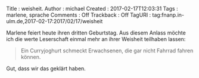 Title     : weisheit.
Author    : michael
Created   : 2017-02-17T12:03:31
Tags      : marlene, sprache
Comments  : Off
Trackback : Off
TagURI    : tag:fnanp.in-ulm.de,2017-02-17:2017/02/17/weisheit

Marlene feiert heute ihren dritten Geburtstag. Aus diesem Anlass möchte
ich die werte Leserschaft einmal mehr an ihrer Weisheit teilhaben lassen:

> Ein Curryjoghurt schmeckt Erwachsenen, die gar nicht Fahrrad fahren
> können.

Gut, dass wir das geklärt haben.
